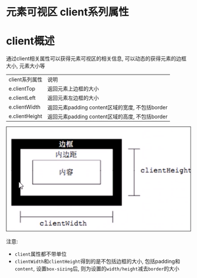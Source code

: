 # 元素可视区 client系列属性

# client概述

通过client相关属性可以获得元素可视区的相关信息,  可以动态的获得元素的边框大小, 元素大小等

|||
| ----------------| -------------------------------------------------|
|client系列属性|说明|
|e.clientTop|返回元素上边框的大小|
|e.clientLeft|返回元素左边框的大小|
|e.clientWidth|返回元素padding content区域的宽度, 不包括border|
|e.clientHeight|返回元素padding content区域的高度, 不包括border|

![Snipaste_2022-07-17_21-30-02.png](assets/Snipaste_2022-07-17_21-30-02-20220717213004-b03hj1i.png)

注意:

* `client`属性都不带单位
* `clientWidth`和`clientHeight`得到的是不包括边框的大小, 包括padding和`content`, 设置`box-sizing`后, 则为设置的`width/height`减去`border`的大小
